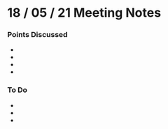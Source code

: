 # 18 / 05 / 21 Meeting Notes


### Points Discussed 
<!--- Important points that were discussed in the meeting. -->
-
- 
- 
-

### To Do 
<!--- Things to do until next meeting. -->
-
-
-
